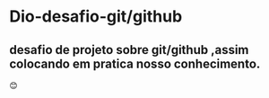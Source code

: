 # Dio-desafio-git/github
## desafio de projeto sobre git/github ,assim colocando em pratica nosso conhecimento.
:blush:
